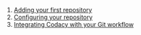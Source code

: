 <nav class="nav-multistep">
    <ol>
        <li>
            <a href="/getting-started/codacy-quickstart">Adding your first repository</a>
        </li>
        <li>
            <a href="/getting-started/configuring-your-repository">Configuring your repository</a>
        </li>
        <li>
            <a href="/getting-started/integrating-codacy-with-your-git-workflow">Integrating Codacy with your Git workflow</a>
        </li>
    </ol>
</nav>

